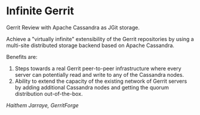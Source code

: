 # Infinite Gerrit 

Gerrit Review with Apache Cassandra as JGit storage.

Achieve a "virtually infinite" extensibility of the Gerrit repositories by using a multi-site distributed storage backend based on
Apache Cassandra.

Benefits are:

1. Steps towards a real Gerrit peer-to-peer infrastructure
where every server can potentially read and write to any of the Cassandra nodes.
2. Ability to extend the capacity of the existing network of Gerrit servers by adding additional Cassandra nodes and getting the quorum distribution out-of-the-box.

*Haithem Jarraye, GerritForge*
